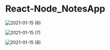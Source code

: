 # React-Node_NotesApp
![2021-01-15 (6)](https://user-images.githubusercontent.com/61350754/104778078-73ccca80-5785-11eb-8c43-9c17ccff44fd.png)

![2021-01-15 (7)](https://user-images.githubusercontent.com/61350754/104778102-7f1ff600-5785-11eb-8662-63d42686eb6e.png)

![2021-01-15 (8)](https://user-images.githubusercontent.com/61350754/104778152-97901080-5785-11eb-96e0-230e02b80c7e.png)
